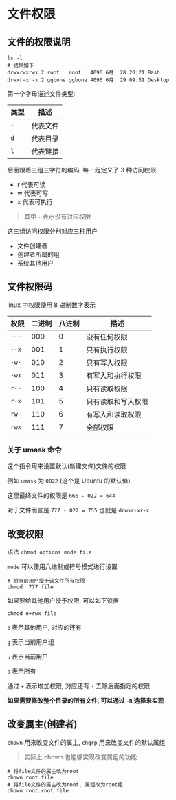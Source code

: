 # 文件权限

## 文件的权限说明

```shell
ls -l
# 结果如下
drwxrwxrwx 2 root   root   4096 6月  28 20:21 Bash
drwxr-xr-x 2 ggbone ggbone 4096 6月  29 09:51 Desktop
```

第一个字母描述文件类型:

| 类型 | 描述     |
| ---- | -------- |
| `-`  | 代表文件 |
| `d`  | 代表目录 |
| `l`  | 代表链接 |

后面跟着三组三字符的编码, 每一组定义了 3 种访问权限:

- r 代表可读
- w 代表可写
- x 代表可执行

> 其中 `-` 表示没有对应权限

这三组访问权限分别对应三种用户

- 文件创建者
- 创建者所属的组
- 系统其他用户

## 文件权限码

linux 中权限使用 8 进制数字表示

| 权限  | 二进制 | 八进制 | 描述               |
| ----- | ------ | ------ | ------------------ |
| `---` | 000    | 0      | 没有任何权限       |
| `--x` | 001    | 1      | 只有执行权限       |
| `-w-` | 010    | 2      | 只有写入权限       |
| `-wx` | 011    | 3      | 有写入和执行权限   |
| `r--` | 100    | 4      | 只有读取权限       |
| `r-x` | 101    | 5      | 只有读取和写入权限 |
| `rw-` | 110    | 6      | 有写入和读取权限   |
| `rwx` | 111    | 7      | 全部权限           |

### 关于 umask 命令

这个指令用来设置默认(新建文件)文件的权限

例如 `umask` 为 `0022` (这个是 Ubuntu 的默认值)

这里最终文件的权限是 `666 - 022 = 644`

对于文件而言是 `777 - 022 = 755` 也就是 `drwxr-xr-x`

## 改变权限

语法 `chmod options mode file`

`mode` 可以使用八进制或符号模式进行设置

```shell
# 给当前用户授予该文件所有权限
chmod  777 file
```

如果要给其他用户授予权限, 可以如下设置

```shell
chmod o+rwx file
```

`o` 表示其他用户, 对应的还有

`g` 表示当前用户组

`u` 表示当前用户

`a` 表示所有

通过 `+` 表示增加权限, 对应还有 `-` 去除后面指定的权限

**如果需要修改整个目录的所有文件, 可以通过 `-R` 选择来实现**

## 改变属主(创建者)

`chown` 用来改变文件的属主, `chgrp` 用来改变文件的默认属组

> 实际上 chown 也能够实现改变属组的功能

```shell
# 将file文件的属主改为root
chown root file
# 将file文件的属主改为root, 属组改为root组
chown root:root file
```

